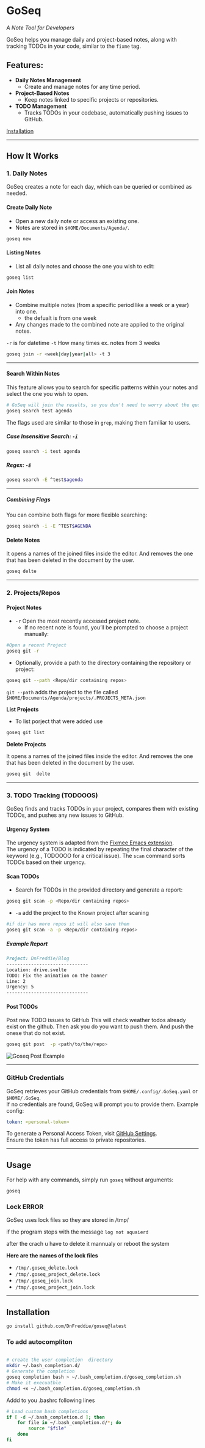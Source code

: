 # GoSeq  
*A Note Tool for Developers*

GoSeq helps you manage daily and project-based notes, along with tracking TODOs in your code, similar to the `fixme` tag.

## Features:
- **Daily Notes Management**  
    - Create and manage notes for any time period.
- **Project-Based Notes**  
    - Keep notes linked to specific projects or repositories.
- **TODO Management**  
    - Tracks TODOs in your codebase, automatically pushing issues to GitHub.

[Installation](#installation)

---

## How It Works

### 1. Daily Notes  
GoSeq creates a note for each day, which can be queried or combined as needed.

#### Create Daily Note  
- Open a new daily note or access an existing one.  
- Notes are stored in `$HOME/Documents/Agenda/`.
```bash
goseq new
```

#### Listing Notes  
- List all daily notes and choose the one you wish to edit:
```bash
goseq list
```

#### Join Notes  
- Combine multiple notes (from a specific period like a week or a year) into one.  
    -  the defualt is from one week 
- Any changes made to the combined note are applied to the original notes.

`-r` is for datetime
`-t` How many times ex. notes from 3 weeks

```bash
goseq join -r <week|day|year|all> -t 3
```
---

#### Search Within Notes

This feature allows you to search for specific patterns within your notes and select the one you wish to open.

```bash
# GoSeq will join the results, so you don't need to worry about the quotes.
goseq search test agenda
```

The flags used are similar to those in `grep`, making them familiar to users.

##### Case Insensitive Search: `-i`

```bash
goseq search -i test agenda  
```

#####  Regex: `-E`

```bash
goseq search -E ^test$agenda
```

---

##### Combining Flags

You can combine both flags for more flexible searching:

```bash
goseq search -i -E ^TEST$AGENDA
```


#### Delete Notes

It opens a names  of the joined files inside the editor.
And removes the one that has been deleted in the document by the user.

```bash 
goseq delte 
```

--- 

### 2. Projects/Repos

#### Project Notes  
-  `-r` Open the most recently accessed project note.  
    - If no recent note is found, you’ll be prompted to choose a project manually:

```bash
#Open a recent Project
goseq git -r 
```
- Optionally, provide a path to the directory containing the repository or project:

```bash
goseq git --path <Repo/dir containing repos>
```
`git --path` adds the project to the file called  `$HOME/Documents/Agenda/projects/.PROJECTS_META.json`

**List Projects**
- To list porject that were added use 

```bash 
goseq git list
```
**Delete Projects**

It opens a names  of the joined files inside the editor.
And removes the one that has been deleted in the document by the user.

```bash 
goseq git  delte 
```


---

### 3. TODO Tracking (TODOOOS)  

GoSeq finds and tracks TODOs in your project, compares them with existing TODOs, and pushes any new issues to GitHub.

#### Urgency System  
The urgency system is adapted from the [Fixmee Emacs extension](https://github.com/rolandwalker/fixmee#explanation).  
The urgency of a TODO is indicated by repeating the final character of the keyword (e.g., TODOOOO for a critical issue). The `scan` command sorts TODOs based on their urgency.

#### Scan TODOs  
- Search for TODOs in the provided directory and generate a report:
```bash
goseq git scan -p <Repo/dir containing repos>
```
- `-a` add the project to the Known project after scaning

```bash
#if dir has more repos it will also save them
goseq git scan -a -p <Repo/dir containing repos>
```

##### Example Report 
```md
Project: DnFreddie/Blog
------------------------------
Location: drive.svelte  
TODO: Fix the animation on the banner  
Line: 2  
Urgency: 5  
------------------------------
```

#### Post TODOs  
Post new TODO issues to GitHub
This will check weather todos already exist on the github.
Then ask you do you want to push them.
And push the onese that do not exist.

```bash
goseq git post  -p <path/to/the/repo>
```
![Goseq Post Example](/public/static/goseqPlan.png)

---


### GitHub Credentials  
GoSeq retrieves your GitHub credentials from `$HOME/.config/.GoSeq.yaml` or `$HOME/.GoSeq`.  
If no credentials are found, GoSeq will prompt you to provide them. Example config:

```yaml
token: <personal-token>
```

To generate a Personal Access Token, visit [GitHub Settings](https://github.com/settings/tokens).  
Ensure the token has full access to private repositories.

---

## Usage  
For help with any commands, simply run `goseq` without arguments:

```bash
goseq
```
### Lock ERROR
GoSeq uses lock files so  they are stored in /tmp/

if the program stops with the message `log not aquaierd`

after the crach u have to delete it mannualy or reboot the system 

**Here are the names of the lock files**
- `/tmp/.goseq_delete.lock`
- `/tmp/.goseq_project_delete.lock`
- `/tmp/.goseq_join.lock`
- `/tmp/.goseq_project_join.lock`
---

##  Installation  
```bash 
go install github.com/DnFreddie/goseq@latest
```
### To add autocompliton
```bash

# create the user completion  directory
mkdir ~/.bash_completion.d/
# Generate the completion
goseq completion bash > ~/.bash_completion.d/goseq_completion.sh
# Make it execuatble 
chmod +x ~/.bash_completion.d/goseq_completion.sh
```
Addd to you .bashrc following lines
```bash
# Load custom bash completions
if [ -d ~/.bash_completion.d ]; then
    for file in ~/.bash_completion.d/*; do
        source "$file"
    done
fi

```
